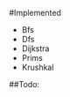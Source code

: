 #Implemented
<ul>
    <li>Bfs</li>
    <li>Dfs</li>
    <li>Dijkstra</li>
    <li>Prims</li>
    <li>Krushkal</li>
</ul>
##Todo:
